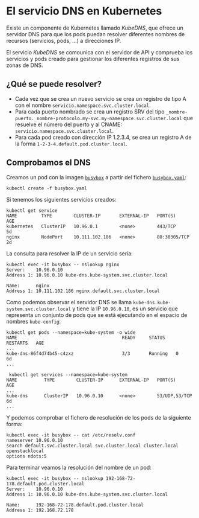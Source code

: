 # El servicio DNS en Kubernetes

Existe un componente de Kubernetes llamado *KubeDNS*, que ofrece un servidor DNS para que los pods puedan resolver diferentes nombres de recursos (servicios, pods, ...) a direcciones IP.

El servicio *KubeDNS* se comounica con el servidor de API y comprueba los servicios y pods creado para gestionar los diferentes registros de sus zonas de DNS.

## ¿Qué se puede resolver?

* Cada vez que se crea un nuevo servicio se crea un registro de tipo A con el nombre `servicio.namespace.svc.cluster.local`.
* Para cada puerto nombrado se crea un registro SRV del tipo `_nombre-puerto._nombre-protocolo.my-svc.my-namespace.svc.cluster.local` que resuelve el número del puerto y al CNAME: `servicio.namespace.svc.cluster.local`.
* Para cada pod creado con dirección IP 1.2.3.4, se crea un registro A de la forma `1-2-3-4.default.pod.cluster.local`.

## Comprobamos el DNS

Creamos un pod con la imagen [`busybox`](https://www.busybox.net/) a partir del fichero [`busybox.yaml`](../ejemplos/busybox/busybox.yaml):

    kubectl create -f busybox.yaml

Si tenemos los siguientes servicios creados:

    kubectl get service
    NAME         TYPE        CLUSTER-IP       EXTERNAL-IP   PORT(S)        AGE
    kubernetes   ClusterIP   10.96.0.1        <none>        443/TCP        5d
    nginx        NodePort    10.111.102.186   <none>        80:30305/TCP   2d

La consulta para resolver la IP de un servicio sería:

    kubectl exec -it busybox -- nslookup nginx
    Server:    10.96.0.10
    Address 1: 10.96.0.10 kube-dns.kube-system.svc.cluster.local

    Name:      nginx
    Address 1: 10.111.102.186 nginx.default.svc.cluster.local

Como podemos observar el servidor DNS se llama `kube-dns.kube-system.svc.cluster.local` y tiene la IP `10.96.0.10`, es un servicio que representa un conjunto de pods que se está ejecutando en el espacio de nombres `kube-config`:

    kubectl get pods --namespace=kube-system -o wide
    NAME                                       READY     STATUS    RESTARTS   AGE
    ...
    kube-dns-86f4d74b45-c4zxz                  3/3       Running   0          6d
    ...

     kubectl get services --namespace=kube-system 
    NAME          TYPE        CLUSTER-IP      EXTERNAL-IP   PORT(S)         AGE
    ...
    kube-dns      ClusterIP   10.96.0.10      <none>        53/UDP,53/TCP   6d
    ...

Y podemos comprobar el fichero de resolución de los pods de la siguiente forma:

    kubectl exec -it busybox -- cat /etc/resolv.conf
    nameserver 10.96.0.10
    search default.svc.cluster.local svc.cluster.local cluster.local openstacklocal
    options ndots:5

Para terminar veamos la resolución del nombre de un pod:

    kubectl exec -it busybox -- nslookup 192-168-72-178.default.pod.cluster.local
    Server:    10.96.0.10
    Address 1: 10.96.0.10 kube-dns.kube-system.svc.cluster.local

    Name:      192-168-72-178.default.pod.cluster.local
    Address 1: 192.168.72.178

